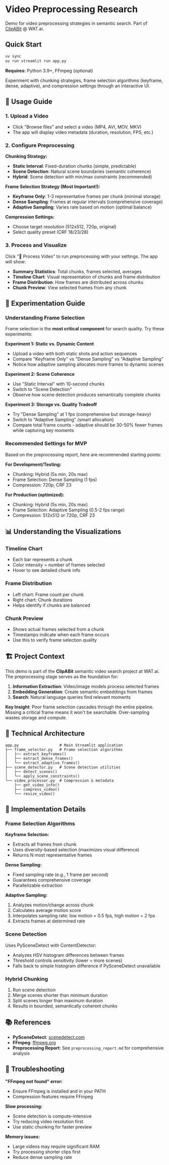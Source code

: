 # Video Preprocessing Research

Demo for video preprocessing strategies in semantic search. Part of [ClipABit](https://github.com/ClipABit) @ WAT.ai.

## Quick Start

```bash
uv sync
uv run streamlit run app.py
```

**Requires:** Python 3.9+, FFmpeg (optional)

Experiment with chunking strategies, frame selection algorithms (keyframe, dense, adaptive), and compression settings through an interactive UI.

## 📖 Usage Guide

### 1. Upload a Video

- Click "Browse files" and select a video (MP4, AVI, MOV, MKV)
- The app will display video metadata (duration, resolution, FPS, etc.)

### 2. Configure Preprocessing

**Chunking Strategy:**
- **Static Interval**: Fixed-duration chunks (simple, predictable)
- **Scene Detection**: Natural scene boundaries (semantic coherence)
- **Hybrid**: Scene detection with min/max constraints (recommended)

**Frame Selection Strategy (Most Important!):**
- **Keyframe Only**: 1-3 representative frames per chunk (minimal storage)
- **Dense Sampling**: Frames at regular intervals (comprehensive coverage)
- **Adaptive Sampling**: Varies rate based on motion (optimal balance)

**Compression Settings:**
- Choose target resolution (512x512, 720p, original)
- Select quality preset (CRF 18/23/28)

### 3. Process and Visualize

Click "🚀 Process Video" to run preprocessing with your settings. The app will show:

- **Summary Statistics**: Total chunks, frames selected, averages
- **Timeline Chart**: Visual representation of chunks and frame distribution
- **Frame Distribution**: How frames are distributed across chunks
- **Chunk Preview**: View selected frames from any chunk

## 🧪 Experimentation Guide

### Understanding Frame Selection

Frame selection is the **most critical component** for search quality. Try these experiments:

**Experiment 1: Static vs. Dynamic Content**
- Upload a video with both static shots and action sequences
- Compare "Keyframe Only" vs "Dense Sampling" vs "Adaptive Sampling"
- Notice how adaptive sampling allocates more frames to dynamic scenes

**Experiment 2: Scene Coherence**
- Use "Static Interval" with 10-second chunks
- Switch to "Scene Detection"
- Observe how scene detection produces semantically complete chunks

**Experiment 3: Storage vs. Quality Tradeoff**
- Try "Dense Sampling" at 1 fps (comprehensive but storage-heavy)
- Switch to "Adaptive Sampling" (smart allocation)
- Compare total frame counts - adaptive should be 30-50% fewer frames while capturing key moments

### Recommended Settings for MVP

Based on the preprocessing report, here are recommended starting points:

**For Development/Testing:**
- Chunking: Hybrid (5s min, 20s max)
- Frame Selection: Dense Sampling (1 fps)
- Compression: 720p, CRF 23

**For Production (optimized):**
- Chunking: Hybrid (5s min, 20s max)
- Frame Selection: Adaptive Sampling (0.5-2 fps range)
- Compression: 512x512 or 720p, CRF 23

## 📊 Understanding the Visualizations

### Timeline Chart
- Each bar represents a chunk
- Color intensity = number of frames selected
- Hover to see detailed chunk info

### Frame Distribution
- Left chart: Frame count per chunk
- Right chart: Chunk durations
- Helps identify if chunks are balanced

### Chunk Preview
- Shows actual frames selected from a chunk
- Timestamps indicate when each frame occurs
- Use this to verify frame selection quality

## 🏗️ Project Context

This demo is part of the **ClipABit** semantic video search project at WAT.ai. The preprocessing stage serves as the foundation for:

1. **Information Extraction**: Video/image models process selected frames
2. **Embedding Generation**: Create semantic embeddings from frames
3. **Search**: Natural language queries find relevant moments

**Key Insight**: Poor frame selection cascades through the entire pipeline. Missing a critical frame means it won't be searchable. Over-sampling wastes storage and compute.

## 🔧 Technical Architecture

```
app.py                  # Main Streamlit application
├── frame_selector.py   # Frame selection algorithms
│   ├── extract_keyframes()
│   ├── extract_dense_frames()
│   └── extract_adaptive_frames()
├── scene_detector.py   # Scene detection utilities
│   ├── detect_scenes()
│   └── apply_scene_constraints()
└── video_processor.py  # Compression & metadata
    ├── get_video_info()
    ├── compress_video()
    └── resize_video()
```

## 📝 Implementation Details

### Frame Selection Algorithms

**Keyframe Selection:**
- Extracts all frames from chunk
- Uses diversity-based selection (maximizes visual difference)
- Returns N most representative frames

**Dense Sampling:**
- Fixed sampling rate (e.g., 1 frame per second)
- Guarantees comprehensive coverage
- Parallelizable extraction

**Adaptive Sampling:**
1. Analyzes motion/change across chunk
2. Calculates average motion score
3. Interpolates sampling rate: low motion = 0.5 fps, high motion = 2 fps
4. Extracts frames at determined rate

### Scene Detection

Uses PySceneDetect with ContentDetector:
- Analyzes HSV histogram differences between frames
- Threshold controls sensitivity (lower = more scenes)
- Falls back to simple histogram difference if PySceneDetect unavailable

### Hybrid Chunking

1. Run scene detection
2. Merge scenes shorter than minimum duration
3. Split scenes longer than maximum duration
4. Results in bounded, semantically coherent chunks

## 📚 References

- **PySceneDetect**: [scenedetect.com](https://www.scenedetect.com/)
- **FFmpeg**: [ffmpeg.org](https://ffmpeg.org/)
- **Preprocessing Report**: See `preprocessing_report.md` for comprehensive analysis

## 🐛 Troubleshooting

**"FFmpeg not found" error:**
- Ensure FFmpeg is installed and in your PATH
- Compression features require FFmpeg

**Slow processing:**
- Scene detection is compute-intensive
- Try reducing video resolution first
- Use static chunking for faster preview

**Memory issues:**
- Large videos may require significant RAM
- Try processing shorter clips first
- Reduce dense sampling rate


